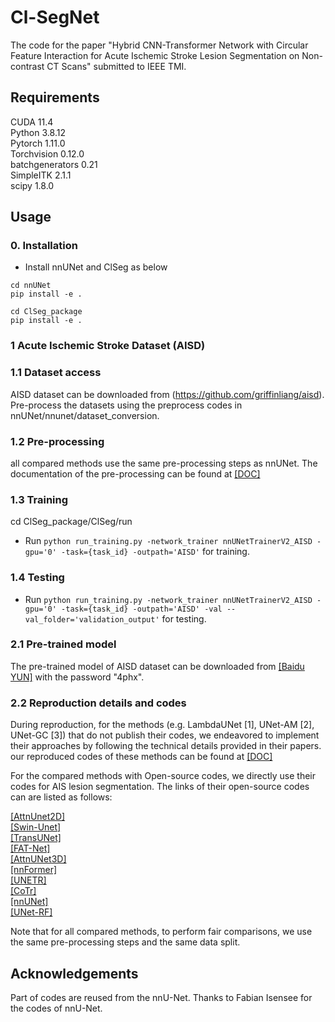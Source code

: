 # Cl-SegNet
The code for the paper "Hybrid CNN-Transformer Network with Circular Feature Interaction for Acute Ischemic Stroke Lesion Segmentation on Non-contrast CT Scans" submitted to IEEE TMI. <br />


## Requirements
CUDA 11.4<br />
Python 3.8.12<br /> 
Pytorch 1.11.0<br />
Torchvision 0.12.0<br />
batchgenerators 0.21<br />
SimpleITK 2.1.1 <br />
scipy 1.8.0 <br />

## Usage

### 0. Installation
* Install nnUNet and ClSeg as below
  
```
cd nnUNet
pip install -e .

cd ClSeg_package
pip install -e .
```
### 1 Acute Ischemic Stroke Dataset (AISD)
### 1.1 Dataset access
AISD dataset can be downloaded from (https://github.com/griffinliang/aisd). Pre-process the datasets using the preprocess codes in nnUNet/nnunet/dataset_conversion.

### 1.2 Pre-processing
all compared methods use the same pre-processing steps as nnUNet. The documentation of the pre-processing can be found at [[DOC]](./nnUNet/documentation) <br />

### 1.3 Training
cd ClSeg_package/ClSeg/run

* Run `python run_training.py -network_trainer nnUNetTrainerV2_AISD -gpu='0' -task={task_id} -outpath='AISD'` for training.

### 1.4 Testing 
* Run `python run_training.py -network_trainer nnUNetTrainerV2_AISD -gpu='0' -task={task_id} -outpath='AISD' -val --val_folder='validation_output'` for testing.

### 2.1 Pre-trained model
The pre-trained model of AISD dataset can be downloaded from [[Baidu YUN]](https://pan.baidu.com/s/1RmswEZsQewr7UcC14UCKMA) with the password "4phx".

### 2.2 Reproduction details and codes 
During reproduction, for the methods (e.g. LambdaUNet [1], UNet-AM [2], UNet-GC [3]) that do not publish their codes, we endeavored to implement their approaches by following
the technical details provided in their papers. our reproduced codes of these methods can be found at [[DOC]](./ClSeg_package/ClSeg/network_architecture)

For the compared methods with Open-source codes, we directly use their codes for AIS lesion segmentation. The links of their open-source codes can are listed as follows: <br />

[[AttnUnet2D]](https://github.com/sfczekalski/attention_unet) </br>
[[Swin-Unet]](https://github.com/HuCaoFighting/Swin-Unet) </br>
[[TransUNet]](https://github.com/Beckschen/TransUNet) </br>
[[FAT-Net]](https://github.com/SZUcsh/FAT-Net) </br>
[[AttnUNet3D]](https://github.com/mobarakol/3D_Attention_UNet) </br>
[[nnFormer]](https://github.com/282857341/nnFormer) </br>
[[UNETR]](https://github.com/282857341/nnFormer) </br>
[[CoTr]](https://github.com/YtongXie/CoTr) </br>
[[nnUNet]](https://github.com/MIC-DKFZ/nnUNet) </br>
[[UNet-RF]](https://github.com/WuChanada/Acute-ischemic-lesion-segmentation-in-NCCT)

Note that for all compared methods, to perform fair comparisons, we use the same pre-processing steps and the same data split.


## Acknowledgements
Part of codes are reused from the nnU-Net. Thanks to Fabian Isensee for the codes of nnU-Net.
